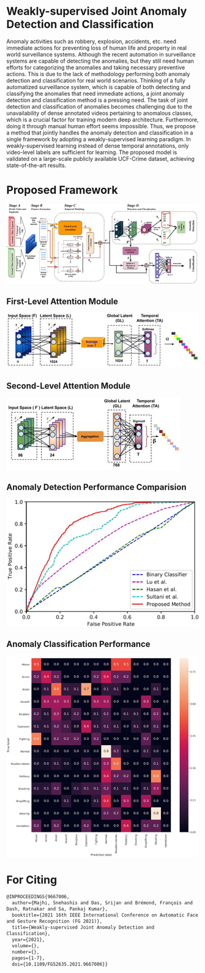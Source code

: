 # Weakly-supervised Joint Anomaly Detection and Classification
Anomaly activities such as robbery, explosion, accidents, etc. need immediate actions for preventing loss of human life and property in real world surveillance systems. Although the recent automation in surveillance systems are capable of detecting the anomalies, but they still need human efforts for categorizing the anomalies and taking necessary preventive actions. This is due to the lack of methodology performing both anomaly detection and classification for real world scenarios. Thinking of a fully automatized surveillance system, which is capable of both detecting and classifying the anomalies that need immediate actions, a joint anomaly detection and classification method is a pressing need. The task of joint detection and classification of anomalies becomes challenging due to the unavailability of dense annotated videos pertaining to anomalous classes, which is a crucial factor for training modern deep architecture. Furthermore, doing it through manual human effort seems impossible. Thus, we propose a method that jointly handles the anomaly detection and classification in a single framework by adopting a weakly-supervised learning paradigm. In weakly-supervised learning instead of dense temporal annotations, only video-level labels are sufficient for learning. The proposed model is validated on a large-scale publicly available UCF-Crime dataset, achieving state-of-the-art results.

# Proposed Framework
![Prposed Framework](https://github.com/snehashismajhi/JointDetectClassify/blob/main/FG21%20Framework.jpg)

## First-Level Attention Module
![First-Level Attention Module](https://github.com/snehashismajhi/JointDetectClassify/blob/main/First-Level%20Attention.jpg)

## Second-Level Attention Module
![Second-Level Attention Module](https://github.com/snehashismajhi/JointDetectClassify/blob/main/Second-Level%20Attention.jpg)

## Anomaly Detection Performance Comparision
![Anomaly Detection Performance Comparision](https://github.com/snehashismajhi/JointDetectClassify/blob/main/AUC%20Compare.JPG)

## Anomaly Classification Performance
![Anomaly Classification Performance](https://github.com/snehashismajhi/JointDetectClassify/blob/main/Confusion%20Matrix.jpg)

# For Citing
```
@INPROCEEDINGS{9667006,
  author={Majhi, Snehashis and Das, Srijan and Brémond, François and Dash, Ratnakar and Sa, Pankaj Kumar},
  booktitle={2021 16th IEEE International Conference on Automatic Face and Gesture Recognition (FG 2021)}, 
  title={Weakly-supervised Joint Anomaly Detection and Classification}, 
  year={2021},
  volume={},
  number={},
  pages={1-7},
  doi={10.1109/FG52635.2021.9667006}}
  ```
